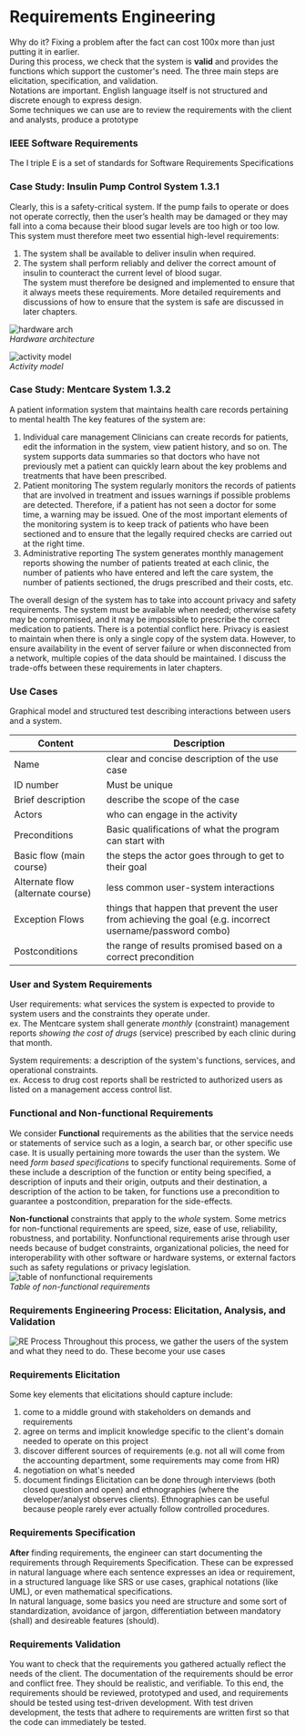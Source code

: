 # Requirements Engineering
Why do it? Fixing a problem after the fact can cost 100x more than just putting it in earlier.  
During this process, we check that the system is **valid** and provides the functions which support the customer's need. The three main steps are elicitation, specification, and validation.  
Notations are important. English language itself is not structured and discrete enough to express design.  
Some techniques we can use are to review the requirements with the client and analysts, produce a prototype

### IEEE Software Requirements
The I triple E is a set of standards for Software Requirements Specifications  

### Case Study: Insulin Pump Control System 1.3.1
Clearly, this is a safety-critical system. If the pump fails to operate or does not
operate correctly, then the user’s health may be damaged or they may fall into a
coma because their blood sugar levels are too high or too low. This system must
therefore meet two essential high-level requirements:  
1. The system shall be available to deliver insulin when required.  
2. The system shall perform reliably and deliver the correct amount of insulin to
counteract the current level of blood sugar.  
The system must therefore be designed and implemented to ensure that it always
meets these requirements. More detailed requirements and discussions of how to
ensure that the system is safe are discussed in later chapters.

![hardware arch](https://github.com/lukechn99/github-quickstart/blob/master/5801/res/1.3.1.1.PNG)  
*Hardware architecture*  

![activity model](https://github.com/lukechn99/github-quickstart/blob/master/5801/res/1.3.1.2.PNG)  
*Activity model*  

### Case Study: Mentcare System 1.3.2
A patient information system that maintains health care records pertaining to mental health
The key features of the system are:  
1. Individual care management Clinicians can create records for patients, edit the
information in the system, view patient history, and so on. The system supports
data summaries so that doctors who have not previously met a patient can
quickly learn about the key problems and treatments that have been prescribed.
2. Patient monitoring The system regularly monitors the records of patients that
are involved in treatment and issues warnings if possible problems are detected.
Therefore, if a patient has not seen a doctor for some time, a warning may be
issued. One of the most important elements of the monitoring system is to keep
track of patients who have been sectioned and to ensure that the legally required
checks are carried out at the right time.
3. Administrative reporting The system generates monthly management reports
showing the number of patients treated at each clinic, the number of patients
who have entered and left the care system, the number of patients sectioned, the
drugs prescribed and their costs, etc.

The overall design of the system has to take into account privacy and safety
requirements. The system must be available when needed; otherwise safety may be
compromised, and it may be impossible to prescribe the correct medication to patients.
There is a potential conflict here. Privacy is easiest to maintain when there is only a
single copy of the system data. However, to ensure availability in the event of server
failure or when disconnected from a network, multiple copies of the data should be
maintained. I discuss the trade-offs between these requirements in later chapters.  

### Use Cases
Graphical model and structured test describing interactions between users and a system.  

| Content | Description |
| --- | --- |
| Name | clear and concise description of the use case |
| ID number | Must be unique |
| Brief description | describe the scope of the case |
| Actors | who can engage in the activity |
| Preconditions | Basic qualifications of what the program can start with |
| Basic flow (main course) | the steps the actor goes through to get to their goal |
| Alternate flow (alternate course) | less common user-system interactions |
| Exception Flows | things that happen that prevent the user from achieving the goal (e.g. incorrect username/password combo) |
| Postconditions | the range of results promised based on a correct precondition |


### User and System Requirements
User requirements: what services the system is expected to provide to system users and the constraints they operate under.  
ex. The Mentcare system shall generate *monthly* (constraint) management reports *showing the cost of drugs* (service) prescribed by each clinic during that month.  
  
System requirements: a description of the system's functions, services, and operational constraints.  
ex. Access to drug cost reports shall be restricted to authorized users as listed on a management access control list.

### Functional and Non-functional Requirements
We consider **Functional** requirements as the abilities that the service needs or statements of service such as a login, a search bar, or other specific use case. 
It is usually pertaining more towards the user than the system. We need *form based specifications* to specify functional requirements. 
Some of these include a description of the function or entity being specified, a description of inputs and their origin, outputs and their destination, 
a description of the action to be taken, for functions use a precondition to guarantee a postcondition, preparation for the side-effects.  

**Non-functional** constraints that apply to the *whole* system. Some metrics for non-functional requirements are speed, size, ease of use, 
reliability, robustness, and portability. Nonfunctional requirements arise through user needs because of budget constraints, organizational policies, the need for interoperability with other software or hardware systems, or external factors such as safety regulations or privacy legislation.  
![table of nonfunctional requirements](https://github.com/lukechn99/github-quickstart/blob/master/5801/res/4.1.1.PNG)  
*Table of non-functional requirements*  

### Requirements Engineering Process: Elicitation, Analysis, and Validation
![RE Process](https://github.com/lukechn99/github-quickstart/blob/master/5801/res/4.2.1.PNG)
Throughout this process, we gather the users of the system and what they need to do. These become your use cases

### Requirements Elicitation
Some key elements that elicitations should capture include:  
1. come to a middle ground with stakeholders on demands and requirements
2. agree on terms and implicit knowledge specific to the client's domain needed to operate on this project
3. discover different sources of requirements (e.g. not all will come from the accounting department, some requirements may come from HR)
4. negotiation on what's needed
5. document findings
Elicitation can be done through interviews (both closed question and open) and ethnographies (where the developer/analyst observes clients). Ethnographies can be useful because people rarely ever actually follow controlled procedures.  

### Requirements Specification
**After** finding requirements, the engineer can start documenting the requirements through Requirements Specification. These can be expressed in natural language where each sentence expresses an idea or requirement, in a structured language like SRS or use cases, graphical notations (like UML), or even mathematical specifications.  
In natural language, some basics you need are structure and some sort of standardization, avoidance of jargon, differentiation between mandatory (shall) and desireable features (should).  

### Requirements Validation
You want to check that the requirements you gathered actually reflect the needs of the client. The documentation of the requirements should be error and conflict free. They should be realistic, and verifiable. To this end, the requirements should be reviewed, prototyped and used, and requirements should be tested using test-driven development. With test driven development, the tests that adhere to requirements are written first so that the code can immediately be tested. 
